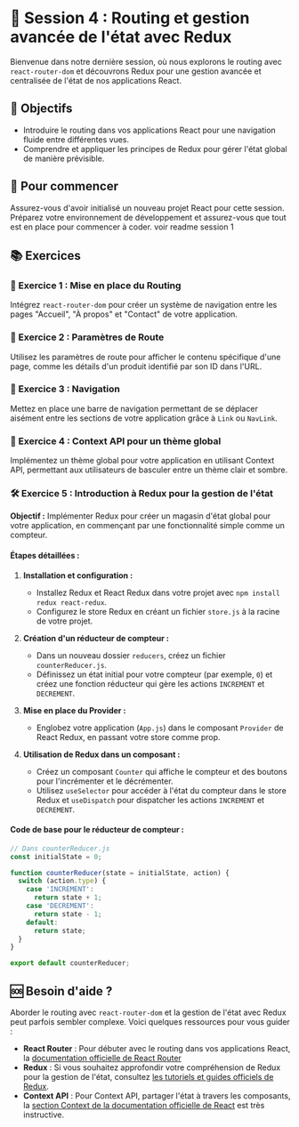 # 🚦 Session 4 : Routing et gestion avancée de l'état avec Redux

Bienvenue dans notre dernière session, où nous explorons le routing avec `react-router-dom` et découvrons Redux pour une gestion avancée et centralisée de l'état de nos applications React.

## 🎯 Objectifs

- Introduire le routing dans vos applications React pour une navigation fluide entre différentes vues.
- Comprendre et appliquer les principes de Redux pour gérer l'état global de manière prévisible.


## 🏁 Pour commencer

Assurez-vous d'avoir initialisé un nouveau projet React pour cette session. Préparez votre environnement de développement et assurez-vous que tout est en place pour commencer à coder. voir readme session 1

## 📚 Exercices

### 🧭 Exercice 1 : Mise en place du Routing

Intégrez `react-router-dom` pour créer un système de navigation entre les pages "Accueil", "À propos" et "Contact" de votre application.

### 📖 Exercice 2 : Paramètres de Route

Utilisez les paramètres de route pour afficher le contenu spécifique d'une page, comme les détails d'un produit identifié par son ID dans l'URL.

### 🔗 Exercice 3 : Navigation

Mettez en place une barre de navigation permettant de se déplacer aisément entre les sections de votre application grâce à `Link` ou `NavLink`.

### 🔄 Exercice 4 : Context API pour un thème global

Implémentez un thème global pour votre application en utilisant Context API, permettant aux utilisateurs de basculer entre un thème clair et sombre.

### 🛠 Exercice 5 : Introduction à Redux pour la gestion de l'état

**Objectif :** Implémenter Redux pour créer un magasin d'état global pour votre application, en commençant par une fonctionnalité simple comme un compteur.

#### Étapes détaillées :

1. **Installation et configuration :**
   - Installez Redux et React Redux dans votre projet avec `npm install redux react-redux`.
   - Configurez le store Redux en créant un fichier `store.js` à la racine de votre projet.

2. **Création d'un réducteur de compteur :**
   - Dans un nouveau dossier `reducers`, créez un fichier `counterReducer.js`.
   - Définissez un état initial pour votre compteur (par exemple, `0`) et créez une fonction réducteur qui gère les actions `INCREMENT` et `DECREMENT`.

3. **Mise en place du Provider :**
   - Englobez votre application (`App.js`) dans le composant `Provider` de React Redux, en passant votre store comme prop.

4. **Utilisation de Redux dans un composant :**
   - Créez un composant `Counter` qui affiche le compteur et des boutons pour l'incrémenter et le décrémenter.
   - Utilisez `useSelector` pour accéder à l'état du compteur dans le store Redux et `useDispatch` pour dispatcher les actions `INCREMENT` et `DECREMENT`.

#### Code de base pour le réducteur de compteur :

```javascript
// Dans counterReducer.js
const initialState = 0;

function counterReducer(state = initialState, action) {
  switch (action.type) {
    case 'INCREMENT':
      return state + 1;
    case 'DECREMENT':
      return state - 1;
    default:
      return state;
  }
}

export default counterReducer;
```
## 🆘 Besoin d'aide ?

Aborder le routing avec `react-router-dom` et la gestion de l'état avec Redux peut parfois sembler complexe. Voici quelques ressources pour vous guider :

- **React Router** : Pour débuter avec le routing dans vos applications React, la [documentation officielle de React Router](https://reactrouter.com/web/guides/quick-start) 
- **Redux** : Si vous souhaitez approfondir votre compréhension de Redux pour la gestion de l'état, consultez [les tutoriels et guides officiels de Redux](https://redux.js.org/introduction/getting-started).
- **Context API** : Pour Context API, partager l'état à travers les composants, la [section Context de la documentation officielle de React](https://fr.reactjs.org/docs/context.html) est très instructive.
